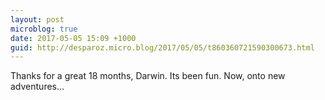 ```yaml
---
layout: post
microblog: true
date: 2017-05-05 15:09 +1000
guid: http://desparoz.micro.blog/2017/05/05/t860360721590300673.html
---
```

Thanks for a great 18 months, Darwin. Its been fun. Now, onto new adventures…
